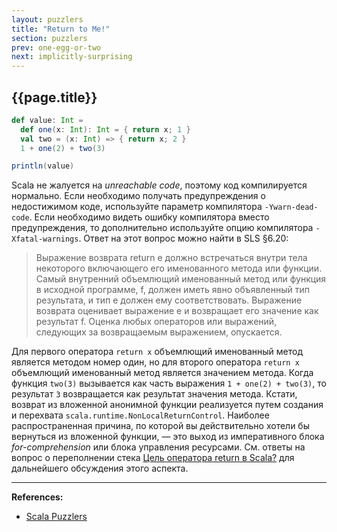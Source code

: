 ```yaml
---
layout: puzzlers
title: "Return to Me!"
section: puzzlers
prev: one-egg-or-two
next: implicitly-surprising
---
```


## {{page.title}}

```scala mdoc
def value: Int = 
  def one(x: Int): Int = { return x; 1 }
  val two = (x: Int) => { return x; 2 }
  1 + one(2) + two(3)

println(value)
```

Scala не жалуется на _unreachable code_, поэтому код компилируется нормально. 
Если необходимо получать предупреждения о недостижимом коде, используйте параметр компилятора `-Ywarn-dead-code`. 
Если необходимо видеть ошибку компилятора вместо предупреждения, 
то дополнительно используйте опцию компилятора `-Xfatal-warnings`. 
Ответ на этот вопрос можно найти в SLS §6.20: 

> Выражение возврата return e должно встречаться внутри тела некоторого включающего его именованного метода или функции. 
> Самый внутренний объемлющий именованный метод или функция в исходной программе, f, 
> должен иметь явно объявленный тип результата, и тип e должен ему соответствовать. 
> Выражение возврата оценивает выражение e и возвращает его значение как результат f. 
> Оценка любых операторов или выражений, следующих за возвращаемым выражением, опускается. 

Для первого оператора `return x` объемлющий именованный метод является методом номер один, 
но для второго оператора `return x` объемлющий именованный метод является значением метода. 
Когда функция `two(3)` вызывается как часть выражения `1 + one(2) + two(3)`, 
то результат `3` возвращается как результат значения метода. 
Кстати, возврат из вложенной анонимной функции реализуется путем создания 
и перехвата `scala.runtime.NonLocalReturnControl`. 
Наиболее распространенная причина, по которой вы действительно хотели бы вернуться из вложенной функции, — 
это выход из императивного блока _for-comprehension_ или блока управления ресурсами. 
См. ответы на вопрос о переполнении стека
[Цель оператора return в Scala?](https://stackoverflow.com/questions/3770989/purpose-of-return-statement-in-scala/3771243#3771243) 
для дальнейшего обсуждения этого аспекта.


---

**References:**
- [Scala Puzzlers](https://scalapuzzlers.com/index.html#pzzlr-018)
